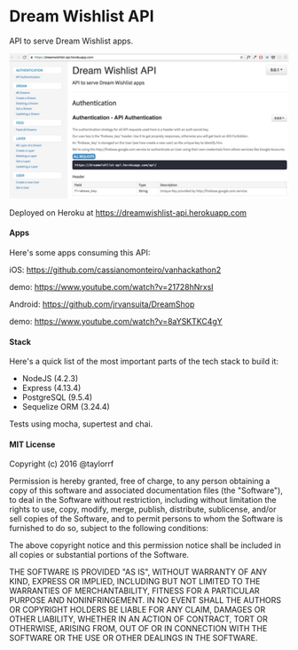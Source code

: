 # Dream Wishlist API
API to serve Dream Wishlist apps.

![(https://dreamwishlist-api.herokuapp.com/)](https://raw.githubusercontent.com/taylorrf/dreamwishlist_api/master/public/img/Dream_Wishlist_API.jpg)

Deployed on Heroku at https://dreamwishlist-api.herokuapp.com

#### Apps
Here's some apps consuming this API:

iOS: https://github.com/cassianomonteiro/vanhackathon2

demo: https://www.youtube.com/watch?v=21728hNrxsI



Android: https://github.com/jrvansuita/DreamShop

demo: https://www.youtube.com/watch?v=8aYSKTKC4gY

#### Stack
Here's a quick list of the most important parts of the tech stack to build it:
- NodeJS (4.2.3)
- Express (4.13.4)
- PostgreSQL (9.5.4)
- Sequelize ORM (3.24.4)

Tests using mocha, supertest and chai.

#### MIT License

Copyright (c) 2016 @taylorrf

Permission is hereby granted, free of charge, to any person obtaining a copy
of this software and associated documentation files (the "Software"), to deal
in the Software without restriction, including without limitation the rights
to use, copy, modify, merge, publish, distribute, sublicense, and/or sell
copies of the Software, and to permit persons to whom the Software is
furnished to do so, subject to the following conditions:

The above copyright notice and this permission notice shall be included in all
copies or substantial portions of the Software.

THE SOFTWARE IS PROVIDED "AS IS", WITHOUT WARRANTY OF ANY KIND, EXPRESS OR
IMPLIED, INCLUDING BUT NOT LIMITED TO THE WARRANTIES OF MERCHANTABILITY,
FITNESS FOR A PARTICULAR PURPOSE AND NONINFRINGEMENT. IN NO EVENT SHALL THE
AUTHORS OR COPYRIGHT HOLDERS BE LIABLE FOR ANY CLAIM, DAMAGES OR OTHER
LIABILITY, WHETHER IN AN ACTION OF CONTRACT, TORT OR OTHERWISE, ARISING FROM,
OUT OF OR IN CONNECTION WITH THE SOFTWARE OR THE USE OR OTHER DEALINGS IN THE
SOFTWARE.
